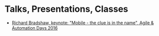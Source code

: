 # Talks, Presentations, Classes

* [Richard Bradshaw, keynote: "Mobile - the clue is in the name", Agile & Automation Days 2016](https://www.youtube.com/watch?v=CWMZXmkGPEI)
